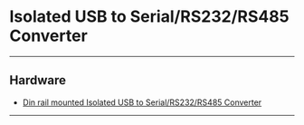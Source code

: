 # Isolated USB to Serial/RS232/RS485 Converter

------------------------------------------------------------------------------------------

## Hardware

- [Din rail mounted Isolated USB to Serial/RS232/RS485 Converter](https://www.xanthium.in/industrial-grade-din-rail-mountable-isolated-usb-to-serial-rs232-rs485-converter)

-------------------------------------------------------------------------------------------
 
 
